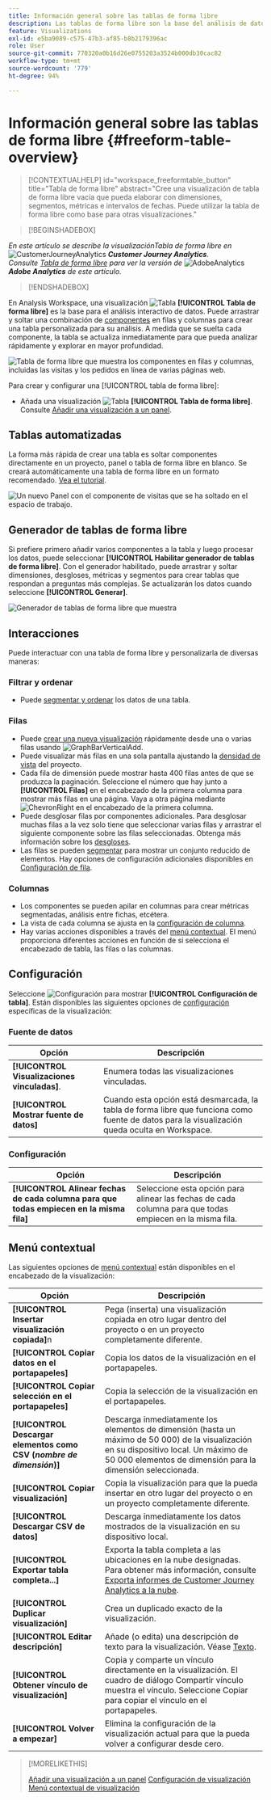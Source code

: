```yaml
---
title: Información general sobre las tablas de forma libre
description: Las tablas de forma libre son la base del análisis de datos en Workspace
feature: Visualizations
exl-id: e5ba9089-c575-47b3-af85-b8b2179396ac
role: User
source-git-commit: 770320a0b16d26e0755203a3524b000db30cac82
workflow-type: tm+mt
source-wordcount: '779'
ht-degree: 94%

---
```


# Información general sobre las tablas de forma libre {#freeform-table-overview}

<!-- markdownlint-disable MD034 -->

>[!CONTEXTUALHELP]
>id="workspace_freeformtable_button"
>title="Tabla de forma libre"
>abstract="Cree una visualización de tabla de forma libre vacía que pueda elaborar con dimensiones, segmentos, métricas e intervalos de fechas. Puede utilizar la tabla de forma libre como base para otras visualizaciones."

<!-- markdownlint-enable MD034 -->


>[!BEGINSHADEBOX]

_En este artículo se describe la visualizaciónTabla de forma libre en_ ![CustomerJourneyAnalytics](/help/assets/icons/CustomerJourneyAnalytics.svg) _&#x200B;**Customer Journey Analytics**._<br/>_Consulte [Tabla de forma libre](https://experienceleague.adobe.com/es/docs/analytics/analyze/analysis-workspace/visualizations/freeform-table/freeform-table) para ver la versión de_ ![AdobeAnalytics](/help/assets/icons/AdobeAnalytics.svg) _&#x200B;**Adobe Analytics** de este artículo._

>[!ENDSHADEBOX]


En Analysis Workspace, una visualización ![Tabla](/help/assets/icons/Table.svg) **[!UICONTROL Tabla de forma libre]** es la base para el análisis interactivo de datos. Puede arrastrar y soltar una combinación de [componentes](/help/components/overview.md) en filas y columnas para crear una tabla personalizada para su análisis. A medida que se suelta cada componente, la tabla se actualiza inmediatamente para que pueda analizar rápidamente y explorar en mayor profundidad.

![Tabla de forma libre que muestra los componentes en filas y columnas, incluidas las visitas y los pedidos en línea de varias páginas web.](assets/opening-section.png)

Para crear y configurar una [!UICONTROL tabla de forma libre]:

* Añada una visualización ![Tabla](/help/assets/icons/Table.svg) **[!UICONTROL Tabla de forma libre]**. Consulte [Añadir una visualización a un panel](../freeform-analysis-visualizations.md#add-visualizations-to-a-panel).

## Tablas automatizadas

La forma más rápida de crear una tabla es soltar componentes directamente en un proyecto, panel o tabla de forma libre en blanco. Se creará automáticamente una tabla de forma libre en un formato recomendado. [Vea el tutorial](https://experienceleague.adobe.com/es/docs/analytics-learn/tutorials/analysis-workspace/building-freeform-tables/auto-build-freeform-tables-in-analysis-workspace).

![Un nuevo Panel con el componente de visitas que se ha soltado en el espacio de trabajo.](assets/automated-table.png)

## Generador de tablas de forma libre

Si prefiere primero añadir varios componentes a la tabla y luego procesar los datos, puede seleccionar **[!UICONTROL Habilitar generador de tablas de forma libre]**. Con el generador habilitado, puede arrastrar y soltar dimensiones, desgloses, métricas y segmentos para crear tablas que respondan a preguntas más complejas. Se actualizarán los datos cuando seleccione **[!UICONTROL Generar]**.

![Generador de tablas de forma libre que muestra ](assets/table-builder.png)

## Interacciones

Puede interactuar con una tabla de forma libre y personalizarla de diversas maneras:

### Filtrar y ordenar

* Puede [segmentar y ordenar](filter-and-sort.md) los datos de una tabla.

### Filas

* Puede [crear una nueva visualización](../freeform-analysis-visualizations.md#visualize) rápidamente desde una o varias filas usando ![GraphBarVerticalAdd](/help/assets/icons/GraphBarVerticalAdd.svg).
* Puede visualizar más filas en una sola pantalla ajustando la [densidad de vista](/help/analysis-workspace/build-workspace-project/view-density.md) del proyecto.
* Cada fila de dimensión puede mostrar hasta 400 filas antes de que se produzca la paginación. Seleccione el número que hay junto a **[!UICONTROL Filas]** en el encabezado de la primera columna para mostrar más filas en una página. Vaya a otra página mediante ![ChevronRight](/help/assets/icons/ChevronRight.svg) en el encabezado de la primera columna.
* Puede desglosar filas por componentes adicionales. Para desglosar muchas filas a la vez solo tiene que seleccionar varias filas y arrastrar el siguiente componente sobre las filas seleccionadas. Obtenga más información sobre los [desgloses](/help/components/dimensions/t-breakdown-fa.md).
* Las filas se pueden [segmentar](/help/components/filters/filters-overview.md) para mostrar un conjunto reducido de elementos. Hay opciones de configuración adicionales disponibles en [Configuración de fila](/help/analysis-workspace/visualizations/freeform-table/column-row-settings/table-settings.md).

### Columnas

* Los componentes se pueden apilar en columnas para crear métricas segmentadas, análisis entre fichas, etcétera.
* La vista de cada columna se ajusta en la [configuración de columna](/help/analysis-workspace/visualizations/freeform-table/column-row-settings/column-settings.md).
* Hay varias acciones disponibles a través del [menú contextual](/help/analysis-workspace/visualizations/freeform-analysis-visualizations.md#context-menu). El menú proporciona diferentes acciones en función de si selecciona el encabezado de tabla, las filas o las columnas.


## Configuración

Seleccione ![Configuración](/help/assets/icons/Setting.svg) para mostrar **[!UICONTROL Configuración de tabla]**. Están disponibles las siguientes opciones de [configuración](../freeform-analysis-visualizations.md#settings) específicas de la visualización:

### Fuente de datos

| Opción | Descripción |
|---|---|
| **[!UICONTROL Visualizaciones vinculadas]**. | Enumera todas las visualizaciones vinculadas. |
| **[!UICONTROL Mostrar fuente de datos]** | Cuando esta opción está desmarcada, la tabla de forma libre que funciona como fuente de datos para la visualización queda oculta en Workspace. |

### Configuración

| Opción | Descripción |
|---|---|
| **[!UICONTROL Alinear fechas de cada columna para que todas empiecen en la misma fila]** | Seleccione esta opción para alinear las fechas de cada columna para que todas empiecen en la misma fila. |


## Menú contextual

Las siguientes opciones de [menú contextual](../freeform-analysis-visualizations.md#context-menu) están disponibles en el encabezado de la visualización:

| Opción | Descripción |
| --- | --- |
| **[!UICONTROL Insertar visualización copiada]**&#x200B;n | Pega (inserta) una visualización copiada en otro lugar dentro del proyecto o en un proyecto completamente diferente. |
| **[!UICONTROL Copiar datos en el portapapeles]** | Copia los datos de la visualización en el portapapeles. |
| **[!UICONTROL Copiar selección en el portapapeles]** | Copia la selección de la visualización en el portapapeles. |
| **[!UICONTROL Descargar elementos como CSV (*nombre de dimensión*)]** | Descarga inmediatamente los elementos de dimensión (hasta un máximo de 50 000) de la visualización en su dispositivo local. Un máximo de 50 000 elementos de dimensión para la dimensión seleccionada. |
| **[!UICONTROL Copiar visualización]** | Copia la visualización para que la pueda insertar en otro lugar del proyecto o en un proyecto completamente diferente. |
| **[!UICONTROL Descargar CSV de datos]** | Descarga inmediatamente los datos mostrados de la visualización en su dispositivo local. |
| **[!UICONTROL Exportar tabla completa...]** | Exporta la tabla completa a las ubicaciones en la nube designadas. Para obtener más información, consulte [Exporta informes de Customer Journey Analytics a la nube](../../export/export-cloud.md). |
| **[!UICONTROL Duplicar visualización]** | Crea un duplicado exacto de la visualización. |
| **[!UICONTROL Editar descripción]** | Añade (o edita) una descripción de texto para la visualización. Véase [Texto](../text.md). |
| **[!UICONTROL Obtener vínculo de visualización]** | Copia y comparte un vínculo directamente en la visualización. El cuadro de diálogo Compartir vínculo muestra el vínculo. Seleccione Copiar para copiar el vínculo en el portapapeles. |
| **[!UICONTROL Volver a empezar]** | Elimina la configuración de la visualización actual para que la pueda volver a configurar desde cero. |


>[!MORELIKETHIS]
>
>[Añadir una visualización a un panel](/help/analysis-workspace/visualizations/freeform-analysis-visualizations.md#add-visualizations-to-a-panel)
>[Configuración de visualización](/help/analysis-workspace/visualizations/freeform-analysis-visualizations.md#settings)
>[Menú contextual de visualización](/help/analysis-workspace/visualizations/freeform-analysis-visualizations.md#context-menu)
>
